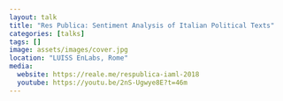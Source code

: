 ```yaml
---
layout: talk
title: "Res Publica: Sentiment Analysis of Italian Political Texts"
categories: [talks]
tags: []
image: assets/images/cover.jpg
location: "LUISS EnLabs, Rome"
media:
  website: https://reale.me/respublica-iaml-2018 
  youtube: https://youtu.be/2nS-Ugwye8E?t=46m
---
```

